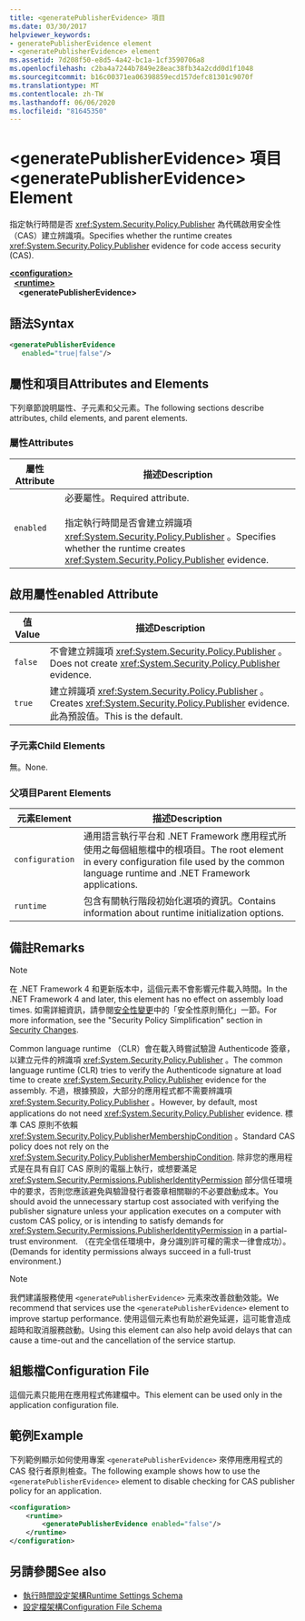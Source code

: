 ```yaml
---
title: <generatePublisherEvidence> 項目
ms.date: 03/30/2017
helpviewer_keywords:
- generatePublisherEvidence element
- <generatePublisherEvidence> element
ms.assetid: 7d208f50-e8d5-4a42-bc1a-1cf3590706a8
ms.openlocfilehash: c2ba4a7244b7849e28eac38fb34a2cdd0d1f1048
ms.sourcegitcommit: b16c00371ea06398859ecd157defc81301c9070f
ms.translationtype: MT
ms.contentlocale: zh-TW
ms.lasthandoff: 06/06/2020
ms.locfileid: "81645350"
---
```

# <a name="generatepublisherevidence-element"></a><span data-ttu-id="ca0cf-102">\<generatePublisherEvidence> 項目</span><span class="sxs-lookup"><span data-stu-id="ca0cf-102">\<generatePublisherEvidence> Element</span></span>
<span data-ttu-id="ca0cf-103">指定執行時間是否 <xref:System.Security.Policy.Publisher> 為代碼啟用安全性（CAS）建立辨識項。</span><span class="sxs-lookup"><span data-stu-id="ca0cf-103">Specifies whether the runtime creates <xref:System.Security.Policy.Publisher> evidence for code access security (CAS).</span></span>  
  
[**\<configuration>**](../configuration-element.md)\
&nbsp;&nbsp;[**\<runtime>**](runtime-element.md)\
&nbsp;&nbsp;&nbsp;&nbsp;**\<generatePublisherEvidence>**  
  
## <a name="syntax"></a><span data-ttu-id="ca0cf-104">語法</span><span class="sxs-lookup"><span data-stu-id="ca0cf-104">Syntax</span></span>  
  
```xml  
<generatePublisherEvidence
   enabled="true|false"/>  
```  
  
## <a name="attributes-and-elements"></a><span data-ttu-id="ca0cf-105">屬性和項目</span><span class="sxs-lookup"><span data-stu-id="ca0cf-105">Attributes and Elements</span></span>  
 <span data-ttu-id="ca0cf-106">下列章節說明屬性、子元素和父元素。</span><span class="sxs-lookup"><span data-stu-id="ca0cf-106">The following sections describe attributes, child elements, and parent elements.</span></span>  
  
### <a name="attributes"></a><span data-ttu-id="ca0cf-107">屬性</span><span class="sxs-lookup"><span data-stu-id="ca0cf-107">Attributes</span></span>  
  
|<span data-ttu-id="ca0cf-108">屬性</span><span class="sxs-lookup"><span data-stu-id="ca0cf-108">Attribute</span></span>|<span data-ttu-id="ca0cf-109">描述</span><span class="sxs-lookup"><span data-stu-id="ca0cf-109">Description</span></span>|  
|---------------|-----------------|  
|`enabled`|<span data-ttu-id="ca0cf-110">必要屬性。</span><span class="sxs-lookup"><span data-stu-id="ca0cf-110">Required attribute.</span></span><br /><br /> <span data-ttu-id="ca0cf-111">指定執行時間是否會建立辨識項 <xref:System.Security.Policy.Publisher> 。</span><span class="sxs-lookup"><span data-stu-id="ca0cf-111">Specifies whether the runtime creates <xref:System.Security.Policy.Publisher> evidence.</span></span>|  
  
## <a name="enabled-attribute"></a><span data-ttu-id="ca0cf-112">啟用屬性</span><span class="sxs-lookup"><span data-stu-id="ca0cf-112">enabled Attribute</span></span>  
  
|<span data-ttu-id="ca0cf-113">值</span><span class="sxs-lookup"><span data-stu-id="ca0cf-113">Value</span></span>|<span data-ttu-id="ca0cf-114">描述</span><span class="sxs-lookup"><span data-stu-id="ca0cf-114">Description</span></span>|  
|-----------|-----------------|  
|`false`|<span data-ttu-id="ca0cf-115">不會建立辨識項 <xref:System.Security.Policy.Publisher> 。</span><span class="sxs-lookup"><span data-stu-id="ca0cf-115">Does not create <xref:System.Security.Policy.Publisher> evidence.</span></span>|  
|`true`|<span data-ttu-id="ca0cf-116">建立辨識項 <xref:System.Security.Policy.Publisher> 。</span><span class="sxs-lookup"><span data-stu-id="ca0cf-116">Creates <xref:System.Security.Policy.Publisher> evidence.</span></span> <span data-ttu-id="ca0cf-117">此為預設值。</span><span class="sxs-lookup"><span data-stu-id="ca0cf-117">This is the default.</span></span>|  
  
### <a name="child-elements"></a><span data-ttu-id="ca0cf-118">子元素</span><span class="sxs-lookup"><span data-stu-id="ca0cf-118">Child Elements</span></span>  
 <span data-ttu-id="ca0cf-119">無。</span><span class="sxs-lookup"><span data-stu-id="ca0cf-119">None.</span></span>  
  
### <a name="parent-elements"></a><span data-ttu-id="ca0cf-120">父項目</span><span class="sxs-lookup"><span data-stu-id="ca0cf-120">Parent Elements</span></span>  
  
|<span data-ttu-id="ca0cf-121">元素</span><span class="sxs-lookup"><span data-stu-id="ca0cf-121">Element</span></span>|<span data-ttu-id="ca0cf-122">描述</span><span class="sxs-lookup"><span data-stu-id="ca0cf-122">Description</span></span>|  
|-------------|-----------------|  
|`configuration`|<span data-ttu-id="ca0cf-123">通用語言執行平台和 .NET Framework 應用程式所使用之每個組態檔中的根項目。</span><span class="sxs-lookup"><span data-stu-id="ca0cf-123">The root element in every configuration file used by the common language runtime and .NET Framework applications.</span></span>|  
|`runtime`|<span data-ttu-id="ca0cf-124">包含有關執行階段初始化選項的資訊。</span><span class="sxs-lookup"><span data-stu-id="ca0cf-124">Contains information about runtime initialization options.</span></span>|  
  
## <a name="remarks"></a><span data-ttu-id="ca0cf-125">備註</span><span class="sxs-lookup"><span data-stu-id="ca0cf-125">Remarks</span></span>  
  
> [!NOTE]
> <span data-ttu-id="ca0cf-126">在 .NET Framework 4 和更新版本中，這個元素不會影響元件載入時間。</span><span class="sxs-lookup"><span data-stu-id="ca0cf-126">In the .NET Framework 4 and later, this element has no effect on assembly load times.</span></span> <span data-ttu-id="ca0cf-127">如需詳細資訊，請參閱[安全性變更](https://docs.microsoft.com/previous-versions/dotnet/framework/security/security-changes)中的「安全性原則簡化」一節。</span><span class="sxs-lookup"><span data-stu-id="ca0cf-127">For more information, see the "Security Policy Simplification" section in [Security Changes](https://docs.microsoft.com/previous-versions/dotnet/framework/security/security-changes).</span></span>  
  
 <span data-ttu-id="ca0cf-128">Common language runtime （CLR）會在載入時嘗試驗證 Authenticode 簽章，以建立元件的辨識項 <xref:System.Security.Policy.Publisher> 。</span><span class="sxs-lookup"><span data-stu-id="ca0cf-128">The common language runtime (CLR) tries to verify the Authenticode signature at load time to create <xref:System.Security.Policy.Publisher> evidence for the assembly.</span></span> <span data-ttu-id="ca0cf-129">不過，根據預設，大部分的應用程式都不需要辨識項 <xref:System.Security.Policy.Publisher> 。</span><span class="sxs-lookup"><span data-stu-id="ca0cf-129">However, by default, most applications do not need <xref:System.Security.Policy.Publisher> evidence.</span></span> <span data-ttu-id="ca0cf-130">標準 CAS 原則不依賴 <xref:System.Security.Policy.PublisherMembershipCondition> 。</span><span class="sxs-lookup"><span data-stu-id="ca0cf-130">Standard CAS policy does not rely on the <xref:System.Security.Policy.PublisherMembershipCondition>.</span></span> <span data-ttu-id="ca0cf-131">除非您的應用程式是在具有自訂 CAS 原則的電腦上執行，或想要滿足 <xref:System.Security.Permissions.PublisherIdentityPermission> 部分信任環境中的要求，否則您應該避免與驗證發行者簽章相關聯的不必要啟動成本。</span><span class="sxs-lookup"><span data-stu-id="ca0cf-131">You should avoid the unnecessary startup cost associated with verifying the publisher signature unless your application executes on a computer with custom CAS policy, or is intending to satisfy demands for <xref:System.Security.Permissions.PublisherIdentityPermission> in a partial-trust environment.</span></span> <span data-ttu-id="ca0cf-132">（在完全信任環境中，身分識別許可權的需求一律會成功）。</span><span class="sxs-lookup"><span data-stu-id="ca0cf-132">(Demands for identity permissions always succeed in a full-trust environment.)</span></span>  
  
> [!NOTE]
> <span data-ttu-id="ca0cf-133">我們建議服務使用 `<generatePublisherEvidence>` 元素來改善啟動效能。</span><span class="sxs-lookup"><span data-stu-id="ca0cf-133">We recommend that services use the `<generatePublisherEvidence>` element to improve startup performance.</span></span>  <span data-ttu-id="ca0cf-134">使用這個元素也有助於避免延遲，這可能會造成超時和取消服務啟動。</span><span class="sxs-lookup"><span data-stu-id="ca0cf-134">Using this element can also help avoid delays that can cause a time-out and the cancellation of the service startup.</span></span>  
  
## <a name="configuration-file"></a><span data-ttu-id="ca0cf-135">組態檔</span><span class="sxs-lookup"><span data-stu-id="ca0cf-135">Configuration File</span></span>  
 <span data-ttu-id="ca0cf-136">這個元素只能用在應用程式佈建檔中。</span><span class="sxs-lookup"><span data-stu-id="ca0cf-136">This element can be used only in the application configuration file.</span></span>  
  
## <a name="example"></a><span data-ttu-id="ca0cf-137">範例</span><span class="sxs-lookup"><span data-stu-id="ca0cf-137">Example</span></span>  
 <span data-ttu-id="ca0cf-138">下列範例顯示如何使用專案 `<generatePublisherEvidence>` 來停用應用程式的 CAS 發行者原則檢查。</span><span class="sxs-lookup"><span data-stu-id="ca0cf-138">The following example shows how to use the `<generatePublisherEvidence>` element to disable checking for CAS publisher policy for an application.</span></span>  
  
```xml  
<configuration>  
    <runtime>  
        <generatePublisherEvidence enabled="false"/>  
    </runtime>  
</configuration>  
```  
  
## <a name="see-also"></a><span data-ttu-id="ca0cf-139">另請參閱</span><span class="sxs-lookup"><span data-stu-id="ca0cf-139">See also</span></span>

- [<span data-ttu-id="ca0cf-140">執行時間設定架構</span><span class="sxs-lookup"><span data-stu-id="ca0cf-140">Runtime Settings Schema</span></span>](index.md)
- [<span data-ttu-id="ca0cf-141">設定檔架構</span><span class="sxs-lookup"><span data-stu-id="ca0cf-141">Configuration File Schema</span></span>](../index.md)
